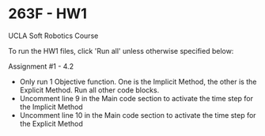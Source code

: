 # 263F - HW1
UCLA Soft Robotics Course

To run the HW1 files, click 'Run all' unless otherwise specified below:

Assignment #1 - 4.2
- Only run 1 Objective function. One is the Implicit Method, the other is the Explicit Method. Run all other code blocks.
- Uncomment line 9 in the Main code section to activate the time step for the Implicit Method
- Uncomment line 10 in the Main code section to activate the time step for the Explicit Method
